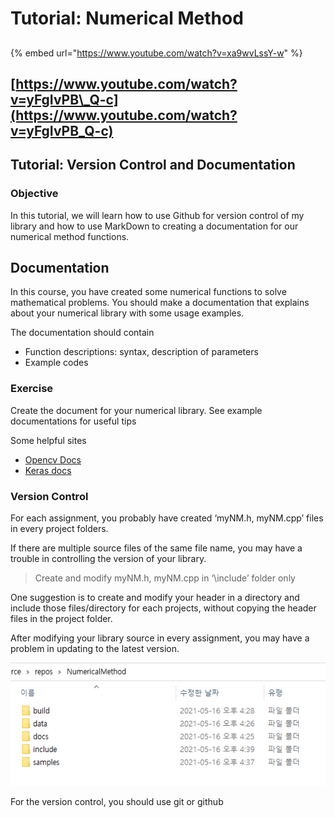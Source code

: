 # Tutorial: Numerical Method

## 

{% embed url="https://www.youtube.com/watch?v=xa9wvLssY-w" %}



## [https://www.youtube.com/watch?v=yFgIvPB\_Q-c](https://www.youtube.com/watch?v=yFgIvPB_Q-c)

## 

## Tutorial: Version Control and Documentation

### Objective

In this tutorial, we will learn how to use Github for version control of my library and how to use MarkDown to creating a documentation for our numerical method functions.

## Documentation

In this course, you have created some numerical functions to solve mathematical problems. You should make a documentation that explains about your numerical library with some usage examples.

The documentation should contain

* Function descriptions: syntax, description of parameters
* Example codes

### Exercise

Create the document for your numerical library. See example documentations for useful tips

Some helpful sites

* [Opencv Docs](https://docs.opencv.org/3.4.11/d4/d86/group__imgproc__filter.html#ga27c049795ce870216ddfb366086b5a04)
* [Keras docs](https://keras.io/api/models/model/)

### 

### Version Control

For each assignment, you probably have created ‘myNM.h, myNM.cpp’ files in every project folders.

If there are multiple source files of the same file name, you may have a trouble in controlling the version of your library.

> Create and modify myNM.h, myNM.cpp in ‘\include’ folder only

One suggestion is to create and modify your header in a directory and include those files/directory for each projects, without copying the header files in the project folder.

After modifying your library source in every assignment, you may have a problem in updating to the latest version.



![](../../.gitbook/assets/image%20%28269%29.png)

For the version control, you should use git or github

